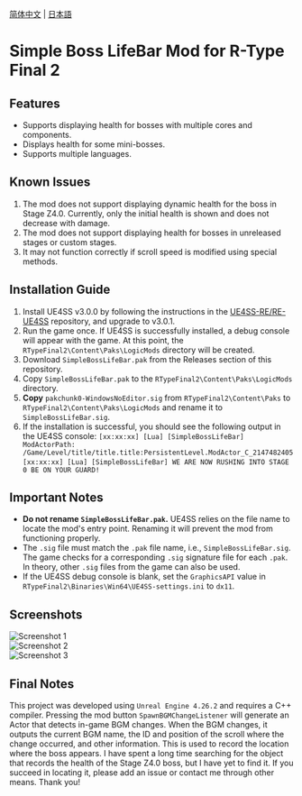[简体中文](Readme/README.zhs.md) | [日本語](Readme/README.ja.md)

# Simple Boss LifeBar Mod for R-Type Final 2

## Features
- Supports displaying health for bosses with multiple cores and components.
- Displays health for some mini-bosses.
- Supports multiple languages.

## Known Issues
1. The mod does not support displaying dynamic health for the boss in Stage Z4.0. Currently, only the initial health is shown and does not decrease with damage.
2. The mod does not support displaying health for bosses in unreleased stages or custom stages.
3. It may not function correctly if scroll speed is modified using special methods.

## Installation Guide
1. Install UE4SS v3.0.0 by following the instructions in the [UE4SS-RE/RE-UE4SS](https://github.com/UE4SS-RE/RE-UE4SS) repository, and upgrade to v3.0.1.
2. Run the game once. If UE4SS is successfully installed, a debug console will appear with the game. At this point, the `RTypeFinal2\Content\Paks\LogicMods` directory will be created.
3. Download `SimpleBossLifeBar.pak` from the Releases section of this repository.
4. Copy `SimpleBossLifeBar.pak` to the `RTypeFinal2\Content\Paks\LogicMods` directory.
5. **Copy** `pakchunk0-WindowsNoEditor.sig` from `RTypeFinal2\Content\Paks` to `RTypeFinal2\Content\Paks\LogicMods` and rename it to `SimpleBossLifeBar.sig`.
6. If the installation is successful, you should see the following output in the UE4SS console:
```[xx:xx:xx] [Lua] [SimpleBossLifeBar] ModActorPath: /Game/Level/title/title.title:PersistentLevel.ModActor_C_2147482405```
```[xx:xx:xx] [Lua] [SimpleBossLifeBar] WE ARE NOW RUSHING INTO STAGE 0 BE ON YOUR GUARD!```

## Important Notes
- **Do not rename `SimpleBossLifeBar.pak`.** UE4SS relies on the file name to locate the mod's entry point. Renaming it will prevent the mod from functioning properly.
- The `.sig` file must match the `.pak` file name, i.e., `SimpleBossLifeBar.sig`. The game checks for a corresponding `.sig` signature file for each `.pak`. In theory, other `.sig` files from the game can also be used.
- If the UE4SS debug console is blank, set the `GraphicsAPI` value in `RTypeFinal2\Binaries\Win64\UE4SS-settings.ini` to `dx11`.

## Screenshots
![Screenshot 1](Readme/Image/01.png)  
![Screenshot 2](Readme/Image/02.png)  
![Screenshot 3](Readme/Image/03.png)  

## Final Notes
This project was developed using `Unreal Engine 4.26.2` and requires a C++ compiler.
Pressing the mod button `SpawnBGMChangeListener` will generate an Actor that detects in-game BGM changes. When the BGM changes, it outputs the current BGM name, the ID and position of the scroll where the change occurred, and other information. This is used to record the location where the boss appears.
I have spent a long time searching for the object that records the health of the Stage Z4.0 boss, but I have yet to find it. If you succeed in locating it, please add an issue or contact me through other means. Thank you!
